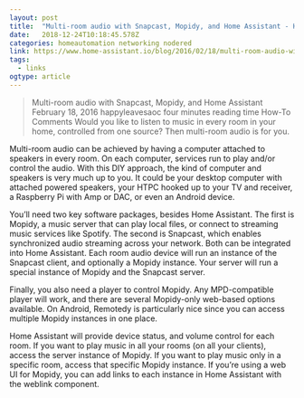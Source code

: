 ```yaml
---
layout: post 
title:  "Multi-room audio with Snapcast, Mopidy, and Home Assistant - Home Assistant" 
date:   2018-12-24T10:18:45.578Z 
categories: homeautomation networking nodered
link: https://www.home-assistant.io/blog/2016/02/18/multi-room-audio-with-snapcast/ 
tags:
  - links
ogtype: article 
---
```


> Multi-room audio with Snapcast, Mopidy, and Home Assistant
 February 18, 2016  happyleavesaoc  four minutes reading time  How-To Comments
Would you like to listen to music in every room in your home, controlled from one source? Then multi-room audio is for you.

Multi-room audio can be achieved by having a computer attached to speakers in every room. On each computer, services run to play and/or control the audio. With this DIY approach, the kind of computer and speakers is very much up to you. It could be your desktop computer with attached powered speakers, your HTPC hooked up to your TV and receiver, a Raspberry Pi with Amp or DAC, or even an Android device.

You’ll need two key software packages, besides Home Assistant. The first is Mopidy, a music server that can play local files, or connect to streaming music services like Spotify. The second is Snapcast, which enables synchronized audio streaming across your network. Both can be integrated into Home Assistant. Each room audio device will run an instance of the Snapcast client, and optionally a Mopidy instance. Your server will run a special instance of Mopidy and the Snapcast server.

Finally, you also need a player to control Mopidy. Any MPD-compatible player will work, and there are several Mopidy-only web-based options available. On Android, Remotedy is particularly nice since you can access multiple Mopidy instances in one place.

Home Assistant will provide device status, and volume control for each room. If you want to play music in all your rooms (on all your clients), access the server instance of Mopidy. If you want to play music only in a specific room, access that specific Mopidy instance. If you’re using a web UI for Mopidy, you can add links to each instance in Home Assistant with the weblink component.